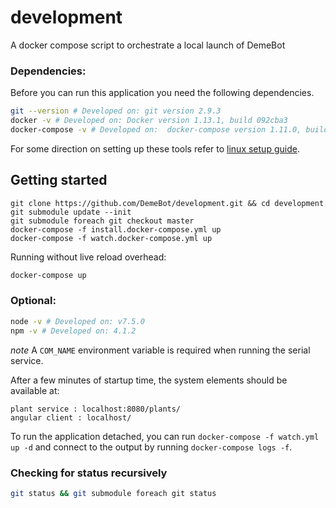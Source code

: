 # development
A docker compose script to orchestrate a local launch of DemeBot

### Dependencies:
Before you can run this application you need the following dependencies. 
```bash
git --version # Developed on: git version 2.9.3
docker -v # Developed on: Docker version 1.13.1, build 092cba3
docker-compose -v # Developed on:  docker-compose version 1.11.0, build 6de1806
```
For some direction on setting up these tools refer to [linux setup guide](https://github.com/DemeBot/development/wiki/Setup).

## Getting started
```terminal
git clone https://github.com/DemeBot/development.git && cd development
git submodule update --init
git submodule foreach git checkout master
docker-compose -f install.docker-compose.yml up
docker-compose -f watch.docker-compose.yml up
```
Running without live reload overhead:
```bash
docker-compose up
```

### Optional:
```bash
node -v # Developed on: v7.5.0
npm -v # Developed on: 4.1.2
```
*note* A `COM_NAME` environment variable is required when running the serial service.

After a few minutes of startup time, the system elements should be available at:
```
plant service : localhost:8080/plants/
angular client : localhost/
```
To run the application detached, you can run `docker-compose -f watch.yml up -d` and connect to the output by running `docker-compose logs -f`.

### Checking for status recursively
```bash
git status && git submodule foreach git status
```
